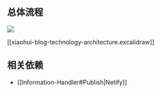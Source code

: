 ## 总体流程

![](https://xiaohui-zhangjiakou.oss-cn-zhangjiakou.aliyuncs.com/image/202401012244710.png)

[[xiaohui-blog-technology-architecture.excalidraw]]

## 相关依赖
- [[Information-Handler#Publish|Netify]]